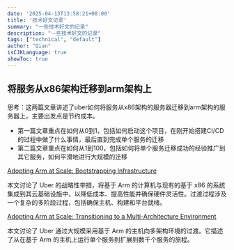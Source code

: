 ```yaml
---
date: '2025-04-13T13:58:21+08:00'
title: '技术好文记录'
summary: "一些技术好文的记录"
description: "一些技术好文的记录"
tags: ["technical", "default"]
author: "Qian"
isCJKLanguage: true
showToc: true
---
```


## 将服务从x86架构迁移到arm架构上

思考：这两篇文章讲述了uber如何将服务从x86架构的服务器迁移到arm架构的服务器上，主要出发点是节约成本。
- 第一篇文章重点在如何从0到1，包括如何启动这个项目，在刚开始搭建CI/CD的过程中做了什么事情，最后直到完成单个服务的迁移
- 第二篇文章重点在如何从1到100，包括如何将单个服务迁移成功的经验推广到其它服务，如何平滑地进行大规模的迁移

[Adopting Arm at Scale: Bootstrapping Infrastructure](https://www.uber.com/en-KR/blog/adopting-arm-at-scale-bootstrapping-infrastructure/)

本文讨论了 Uber 的战略性举措，将基于 Arm 的计算机与现有的基于 x86 的系统集成到其云基础设施中，以降低成本、提高性能并确保硬件灵活性。过渡过程涉及一个复杂的多阶段过程，包括确保主机、构建和平台就绪。

[Adopting Arm at Scale: Transitioning to a Multi-Architecture Environment](https://www.uber.com/en-KR/blog/adopting-arm-at-scale-transitioning-to-a-multi-architecture-environment/)

本文讨论了 Uber 通过大规模采用基于 Arm 的主机向多架构环境的过渡。它描述了从在基于 Arm 的主机上运行单个服务到扩展到数千个服务的旅程。